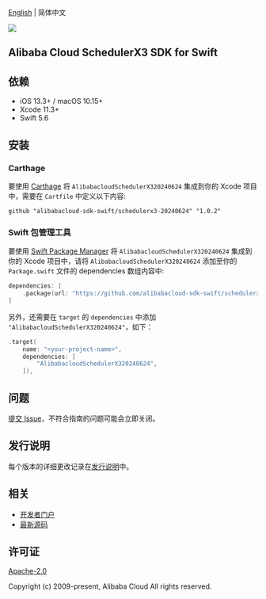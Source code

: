 [English](README.md) | 简体中文

![](https://aliyunsdk-pages.alicdn.com/icons/AlibabaCloud.svg)

## Alibaba Cloud SchedulerX3 SDK for Swift

## 依赖

- iOS 13.3+ / macOS 10.15+
- Xcode 11.3+
- Swift 5.6

## 安装

### Carthage

要使用 [Carthage](https://github.com/Carthage/Carthage) 将 `AlibabacloudSchedulerX320240624` 集成到你的 Xcode 项目中，需要在 `Cartfile` 中定义以下内容:

```ogdl
github "alibabacloud-sdk-swift/schedulerx3-20240624" "1.0.2"
```

### Swift 包管理工具

要使用 [Swift Package Manager](https://swift.org/package-manager/) 将 `AlibabacloudSchedulerX320240624` 集成到你的 Xcode 项目中，请将 `AlibabacloudSchedulerX320240624` 添加至你的 `Package.swift` 文件的 dependencies 数组内容中:

```swift
dependencies: [
    .package(url: "https://github.com/alibabacloud-sdk-swift/schedulerx3-20240624.git", from: "1.0.2")
]
```

另外，还需要在 `target` 的 `dependencies` 中添加 `"AlibabacloudSchedulerX320240624"`，如下：

```swift
.target(
    name: "<your-project-name>",
    dependencies: [
        "AlibabacloudSchedulerX320240624",
    ]),
```

## 问题

[提交 Issue](https://github.com/alibabacloud-sdk-swift/schedulerx3-20240624/issues/new)，不符合指南的问题可能会立即关闭。

## 发行说明

每个版本的详细更改记录在[发行说明](./ChangeLog.txt)中。

## 相关

* [开发者门户](https://next.api.aliyun.com/home)
* [最新源码](https://github.com/alibabacloud-sdk-swift/schedulerx3-20240624)

## 许可证

[Apache-2.0](http://www.apache.org/licenses/LICENSE-2.0)

Copyright (c) 2009-present, Alibaba Cloud All rights reserved.
